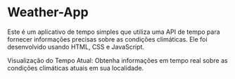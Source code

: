 # Weather-App

Este é um aplicativo de tempo simples que utiliza uma API de tempo para fornecer informações precisas sobre as condições climáticas. 
Ele foi desenvolvido usando HTML, CSS e JavaScript.

Visualização do Tempo Atual: Obtenha informações em tempo real sobre as condições climáticas atuais em sua localidade.
